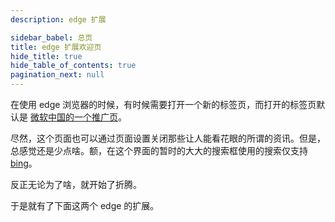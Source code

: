 ```yaml
---
description: edge 扩展

sidebar_babel: 总页
title: edge 扩展欢迎页
hide_title: true
hide_table_of_contents: true
pagination_next: null
---
```


在使用 edge 浏览器的时候，有时候需要打开一个新的标签页，而打开的标签页默认是 [微软中国的一个推广页](https://ntp.msn.cn/edge/ntp?locale=zh-Hans-CN&title=%E6%96%B0%E5%BB%BA%E6%A0%87%E7%AD%BE%E9%A1%B5&dsp=1&sp=%E5%BF%85%E5%BA%94&feed_dis=on&en_widget_reg=true&PC=CNNDDB')。

尽然，这个页面也可以通过页面设置关闭那些让人能看花眼的所谓的资讯。但是，总感觉还是少点啥。额，在这个界面的暂时的大大的搜索框使用的搜索仅支持 [bing](https://cn.bing.com/search?q=bing)。

反正无论为了啥，就开始了折腾。

于是就有了下面这两个 edge 的扩展。

<DocCardList />
